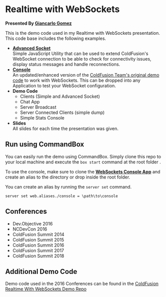 # Realtime with WebSockets
__Presented By [Giancarlo Gomez](https://github.com/GiancarloGomez)__

This is the demo code used in my Realtime with WebSockets presentation. This code base includes the following examples.

* __[Advanced Socket](https://github.com/GiancarloGomez/AdvancedSocket "AdvancedSockets Repo")__
<br />Simple JavaScript Utility that can be used to extend ColdFusion's WebSocket connection to be able to check for connectivity issues, display status messages and handle reconnections.
* __[Console](https://github.com/GiancarloGomez/ColdFusion-WebSockets-Console "Console Repo")__
<br />An updated/enhanced version of the [ColdFusion Team's original demo code](https://helpx.adobe.com/coldfusion/developing-applications/coldfusion-and-html-5/using-coldfusion-websocket/using-websocket-to-broadcast-messages.html) to work with WebSockets. This can be dropped into any Application to test your WebSocket configuration.
* __Demo Code__
	* Clients (Simple and Advanced Socket)
	* Chat App
	* Server Broadcast
	* Server Connected Clients (simple dump)
	* Simple Stats Console
* __Slides__<br />
All slides for each time the presentation was given.

## Run using CommandBox
You can easily run the demo using CommandBox. Simply clone this repo to your local machine
and execute the ``box start`` command at the root folder .

To use the console, make sure to clone the [__WebSockets Console App__](https://github.com/GiancarloGomez/ColdFusion-WebSockets-Console) and
create an alias to the directory or drop inside the root folder.

You can create an alias by running the ``server set`` command.

```
server set web.aliases./console = \path\to\console
```

## Conferences
* Dev.Objective 2016
* NCDevCon 2016
* ColdFusion Summit 2014
* ColdFusion Summit 2015
* ColdFusion Summit 2016
* ColdFusion Summit 2017
* ColdFusion Summit 2018

## Additional Demo Code
Demo code used in the 2016 Conferences can be found in the [ColdFusion Realtime With WebSockets Demo Repo](https://github.com/GiancarloGomez/ColdFusion-Realtime-With-WebSockets-Demo-Code "ColdFusion Realtime With WebSockets Demo Code Repo")

